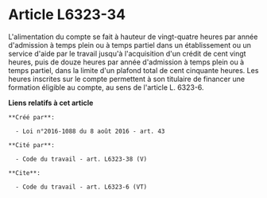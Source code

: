 # Article L6323-34

L'alimentation du compte se fait à hauteur de vingt-quatre heures par année d'admission à temps plein ou à temps partiel dans
un établissement ou un service d'aide par le travail jusqu'à l'acquisition d'un crédit de cent vingt heures, puis de douze
heures par année d'admission à temps plein ou à temps partiel, dans la limite d'un plafond total de cent cinquante heures.
Les heures inscrites sur le compte permettent à son titulaire de financer une formation éligible au compte, au sens de
l'article L. 6323-6.

**Liens relatifs à cet article**

	**Créé par**:

	  - Loi n°2016-1088 du 8 août 2016 - art. 43

	**Cité par**:

	  - Code du travail - art. L6323-38 (V)

	**Cite**:

	  - Code du travail - art. L6323-6 (VT)
